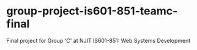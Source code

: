 # group-project-is601-851-teamc-final
Final project for Group 'C' at NJIT IS601-851: Web Systems Development
